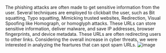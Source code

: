 The phishing attacks are often made to get sensitive information from the user.
Several techniques are employed to clickbait the user, such as Bit squatting, Typo squatting, Mimicking trusted websites, Redirection, Visual Spoofing like Homograph, or homoglyph attacks.
These URLs can store sensitive information, deliver malware, and save IP addresses, browser fingerprints, and device metadata. These URLs are often redirecting users to other links.
Considering the overall increase in cyber threats, we were interested in analyzing the feartures that can spot spam URLs.
![image](https://github.com/user-attachments/assets/ae7c650e-4261-4df8-b4a8-83b4a0ed528d)

